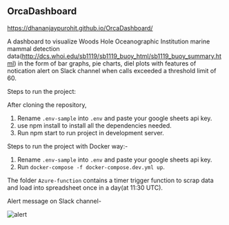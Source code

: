## OrcaDashboard

https://dhananjaypurohit.github.io/OrcaDashboard/

A dashboard to visualize Woods Hole Oceanographic Institution marine mammal detection data(http://dcs.whoi.edu/sb1119/sb1119_buoy_html/sb1119_buoy_summary.html) in the form of bar graphs, pie charts, diel plots with features of notication alert on Slack channel when calls exceeded a threshold limit of 60.

Steps to run the project:

After cloning the repository, 
1. Rename `.env-sample` into `.env` and paste your google sheets api key.<br>
2. use npm install to install all the dependencies needed.<br>
3. Run npm start to run project in development server. <br>

Steps to run the project with Docker way:-
1. Rename `.env-sample` into `.env` and paste your google sheets api key.<br>
2. Run `docker-compose -f docker-compose.dev.yml up`.<br>

The folder `Azure-function` contains a timer trigger function to scrap data and load into spreadsheet once in a day(at 11:30 UTC).

Alert message on Slack channel-

![alert](https://user-images.githubusercontent.com/44242169/103332087-bf495e00-4a8e-11eb-95fe-f0a7a557a07c.png)
